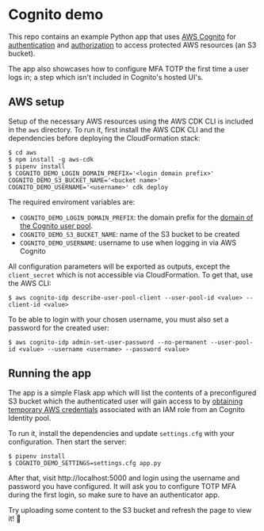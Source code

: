 # Cognito demo

This repo contains an example Python app that uses [AWS Cognito](https://aws.amazon.com/cognito/) for 
[authentication](https://docs.aws.amazon.com/cognito/latest/developerguide/cognito-user-identity-pools.html) and
[authorization](https://docs.aws.amazon.com/cognito/latest/developerguide/amazon-cognito-integrating-user-pools-with-identity-pools.html)
to access protected AWS resources (an S3 bucket).

The app also showcases how to configure MFA TOTP the first time a user logs in; a step which isn't included in
Cognito's hosted UI's.


## AWS setup
Setup of the necessary AWS resources using the AWS CDK CLI is included in the `aws` directory. 
To run it, first install the AWS CDK CLI and the dependencies before deploying the CloudFormation stack:
```console
$ cd aws 
$ npm install -g aws-cdk
$ pipenv install
$ COGNITO_DEMO_LOGIN_DOMAIN_PREFIX='<login domain prefix>' COGNITO_DEMO_S3_BUCKET_NAME='<bucket name>' COGNITO_DEMO_USERNAME='<username>' cdk deploy
```

The required enviroment variables are:
* `COGNITO_DEMO_LOGIN_DOMAIN_PREFIX`: the domain prefix for the 
  [domain of the Cognito user pool](https://docs.aws.amazon.com/cognito/latest/developerguide/cognito-user-pools-assign-domain.html).
* `COGNITO_DEMO_S3_BUCKET_NAME`: name of the S3 bucket to be created
* `COGNITO_DEMO_USERNAME`: username to use when logging in via AWS Cognito

All configuration parameters will be exported as outputs, except the `client_secret` which is not accessible via
CloudFormation. To get that, use the AWS CLI:
```console
$ aws cognito-idp describe-user-pool-client --user-pool-id <value> --client-id <value>
```

To be able to login with your chosen username, you must also set a password for the created user:
```console
$ aws cognito-idp admin-set-user-password --no-permanent --user-pool-id <value> --username <username> --password <value> 
```

## Running the app
The app is a simple Flask app which will list the contents of a preconfigured S3 bucket which the authenticated user
will gain access to by
[obtaining temporary AWS credentials](https://docs.aws.amazon.com/cognito/latest/developerguide/iam-roles.html)
associated with an IAM role from an Cognito Identity pool.

To run it, install the dependencies and update `settings.cfg` with your configuration. Then start the server:
```console
$ pipenv install
$ COGNITO_DEMO_SETTINGS=settings.cfg app.py
``` 

After that, visit http://localhost:5000 and login using the username and password you have configured.
It will ask you to configure TOTP MFA during the first login, so make sure to have an authenticator app.

Try uploading some content to the S3 bucket and refresh the page to view it! 🎉
